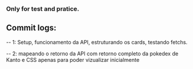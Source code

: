 ### Only for test and pratice.

## Commit logs:

-- 1: Setup, funcionamento da API, estruturando os cards, testando fetchs.

-- 2: mapeando o retorno da API com retorno completo da pokedex de Kanto e CSS apenas para poder vizualizar inicialmente 